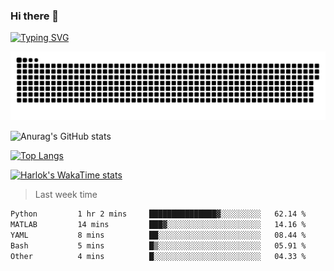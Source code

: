 ### Hi there 👋

<!--
**wray-le/wray-lee* is a ✨ _special_ ✨ repository because its `README.md` (this file) appears on your GitHub profile.

Here are some ideas to get you started:

- 🔭 I’m currently working on ...
- 🌱 I’m currently learning ...
- 👯 I’m looking to collaborate on ...
- 🤔 I’m looking for help with ...
- 💬 Ask me about ...
- 📫 How to reach me: ...
- 😄 Pronouns: ...
- ⚡ Fun fact: ...
-->
[![Typing SVG](https://readme-typing-svg.herokuapp.com?color=91BEF0&vCenter=true&lines=This+is+Wray's+profile;A+noob+developer)](https://git.io/typing-svg)

<p align="center"><a href=#><img src="image/contributions.svg"></a></p>  

![Anurag's GitHub stats](https://github-readme-stats.vercel.app/api?username=wray-lee&show_icons=true&theme=tokyonight)


[![Top Langs](https://github-readme-stats.vercel.app/api/top-langs/?username=wray-lee&exclude_repo=wray-lee.github.io,wray-lee&layout=donut)](https://github.com/anuraghazra/github-readme-stats)


[![Harlok's WakaTime stats](https://github-readme-stats.vercel.app/api/wakatime?username=wray)](https://github.com/anuraghazra/github-readme-stats)

> Last week time

<!--START_SECTION:waka-->

```txt
Python         1 hr 2 mins     ███████████████▓░░░░░░░░░   62.14 %
MATLAB         14 mins         ███▓░░░░░░░░░░░░░░░░░░░░░   14.16 %
YAML           8 mins          ██░░░░░░░░░░░░░░░░░░░░░░░   08.44 %
Bash           5 mins          █▒░░░░░░░░░░░░░░░░░░░░░░░   05.91 %
Other          4 mins          █░░░░░░░░░░░░░░░░░░░░░░░░   04.33 %
```

<!--END_SECTION:waka-->
